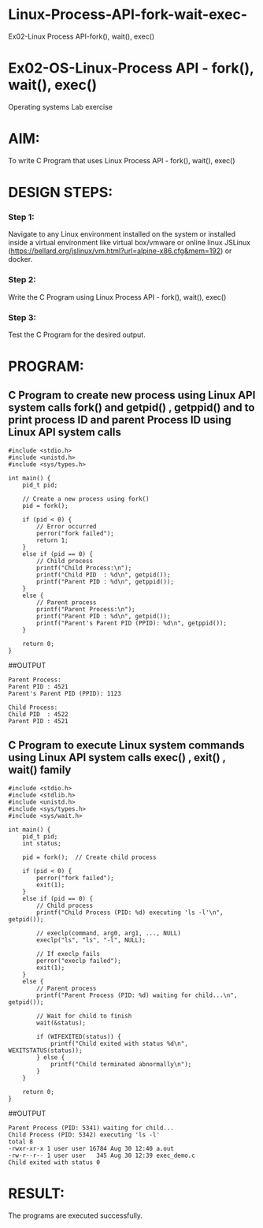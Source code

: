 # Linux-Process-API-fork-wait-exec-
Ex02-Linux Process API-fork(), wait(), exec()
# Ex02-OS-Linux-Process API - fork(), wait(), exec()
Operating systems Lab exercise


# AIM:
To write C Program that uses Linux Process API - fork(), wait(), exec()

# DESIGN STEPS:

### Step 1:

Navigate to any Linux environment installed on the system or installed inside a virtual environment like virtual box/vmware or online linux JSLinux (https://bellard.org/jslinux/vm.html?url=alpine-x86.cfg&mem=192) or docker.

### Step 2:

Write the C Program using Linux Process API - fork(), wait(), exec()

### Step 3:

Test the C Program for the desired output. 

# PROGRAM:

## C Program to create new process using Linux API system calls fork() and getpid() , getppid() and to print process ID and parent Process ID using Linux API system calls


```
#include <stdio.h>
#include <unistd.h>
#include <sys/types.h>

int main() {
    pid_t pid;

    // Create a new process using fork()
    pid = fork();

    if (pid < 0) {
        // Error occurred
        perror("fork failed");
        return 1;
    }
    else if (pid == 0) {
        // Child process
        printf("Child Process:\n");
        printf("Child PID  : %d\n", getpid());
        printf("Parent PID : %d\n", getppid());
    }
    else {
        // Parent process
        printf("Parent Process:\n");
        printf("Parent PID : %d\n", getpid());
        printf("Parent's Parent PID (PPID): %d\n", getppid());
    }

    return 0;
}
```










##OUTPUT

```
Parent Process:
Parent PID : 4521
Parent's Parent PID (PPID): 1123

Child Process:
Child PID  : 4522
Parent PID : 4521
```






## C Program to execute Linux system commands using Linux API system calls exec() , exit() , wait() family


```
#include <stdio.h>
#include <stdlib.h>
#include <unistd.h>
#include <sys/types.h>
#include <sys/wait.h>

int main() {
    pid_t pid;
    int status;

    pid = fork();  // Create child process

    if (pid < 0) {
        perror("fork failed");
        exit(1);
    }
    else if (pid == 0) {
        // Child process
        printf("Child Process (PID: %d) executing 'ls -l'\n", getpid());

        // execlp(command, arg0, arg1, ..., NULL)
        execlp("ls", "ls", "-l", NULL);

        // If execlp fails
        perror("execlp failed");
        exit(1); 
    }
    else {
        // Parent process
        printf("Parent Process (PID: %d) waiting for child...\n", getpid());

        // Wait for child to finish
        wait(&status);

        if (WIFEXITED(status)) {
            printf("Child exited with status %d\n", WEXITSTATUS(status));
        } else {
            printf("Child terminated abnormally\n");
        }
    }

    return 0;
}
```























##OUTPUT


```
Parent Process (PID: 5341) waiting for child...
Child Process (PID: 5342) executing 'ls -l'
total 8
-rwxr-xr-x 1 user user 16784 Aug 30 12:40 a.out
-rw-r--r-- 1 user user   345 Aug 30 12:39 exec_demo.c
Child exited with status 0
```















# RESULT:
The programs are executed successfully.
